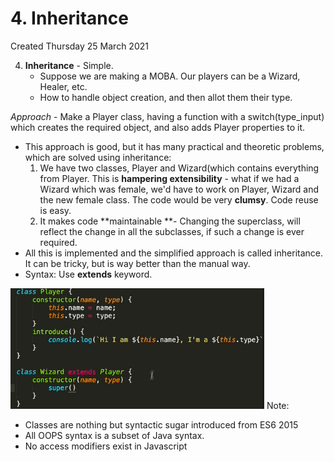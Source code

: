 # 4. Inheritance
Created Thursday 25 March 2021


4. **Inheritance** - Simple.
	* Suppose we are making a MOBA. Our players can be a Wizard, Healer, etc.
	* How to handle object creation, and then allot them their type.

*Approach* - Make a Player class, having a function with a switch(type_input) which creates the required object, and also adds Player properties to it.

* This approach is good, but it has many practical and theoretic problems, which are solved using inheritance:
	1. We have two classes, Player and Wizard(which contains everything from Player. This is **hampering extensibility** - what if we had a Wizard which was female, we'd have to work on Player, Wizard and the new female class. The code would be very **clumsy**. Code reuse is easy.
	2. It makes code **maintainable **- Changing the superclass, will reflect the change in all the subclasses, if such a change is ever required.
* All this is implemented and the simplified approach is called inheritance. It can be tricky, but is way better than the manual way.
* Syntax: Use **extends** keyword.

![](assets/4_Inheritance-image-1.png)
Note:

* Classes are nothing but syntactic sugar introduced from ES6 2015
* All OOPS syntax is a subset of Java syntax.
* No access modifiers exist in Javascript


